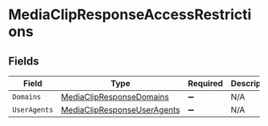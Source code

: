 # MediaClipResponseAccessRestrictions


## Fields

| Field                                                                                 | Type                                                                                  | Required                                                                              | Description                                                                           |
| ------------------------------------------------------------------------------------- | ------------------------------------------------------------------------------------- | ------------------------------------------------------------------------------------- | ------------------------------------------------------------------------------------- |
| `Domains`                                                                             | [MediaClipResponseDomains](../../Models/Components/MediaClipResponseDomains.md)       | :heavy_minus_sign:                                                                    | N/A                                                                                   |
| `UserAgents`                                                                          | [MediaClipResponseUserAgents](../../Models/Components/MediaClipResponseUserAgents.md) | :heavy_minus_sign:                                                                    | N/A                                                                                   |